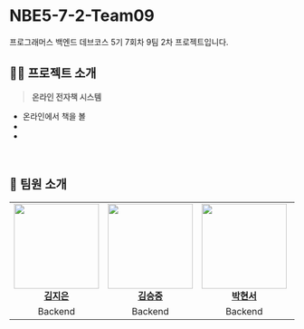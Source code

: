 # NBE5-7-2-Team09
프로그래머스 백엔드 데브코스 5기 7회차 9팀 2차 프로젝트입니다.


## 🙋‍♀️ **프로젝트 소개**
> **온라인 전자책 시스템**
- 온라인에서 책을 볼 
- 
- 

<br>

## 👯 **팀원 소개**

<table>
  <tr>
    <td align="center">
      <a href="https://github.com/iamjieunkim"><img src="https://avatars.githubusercontent.com/u/83564946?v=4" width="150px"/></a><br/>
      <a href="https://github.com/iamjieunkim"><b>김지은</b></a>
    </td>
    <td align="center">
      <a href="https://github.com/cba700"><img src="https://github.com/kimsj0970" width="150px"/></a><br/>
      <a href="https://github.com/cba700"><b>김승중</b></a>
    </td>
    <td align="center">
      <a href="https://github.com/jwh946"><img src="https://github.com/hyunwestpark" width="150px"/></a><br/>
      <a href="https://github.com/jwh946"><b>박현서</b></a>
    </td>
    <td align="center">
      <a href="https://github.com/audwls239"><img src="https://github.com/chw0912" width="150px"/></a><br/>
      <a href="https://github.com/audwls239"><b>최희웅</b></a>
    </td>
    <td align="center">
      <a href="https://github.com/urinaner"><img src="https://github.com/HwuanPage" width="150px"/></a><br/>
      <a href="https://github.com/urinaner"><b>황성철</b></a>
    </td>
  </tr>
  <tr>
    <td align="center">Backend</td>
    <td align="center">Backend</td>
    <td align="center">Backend</td>
    <td align="center">Backend</td>
    <td align="center">Backend</td>
  </tr>
</table>

<br>
<br>
